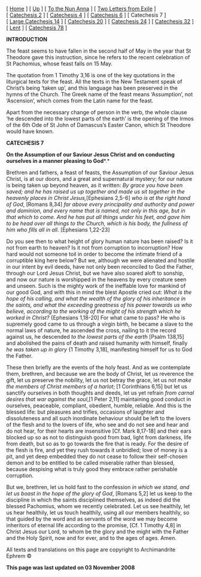 \[ [Home](index.md) \] \[ [Up](theodore.md) \] \[ [To the Nun Anna](Anna-ep.md) \] \[ [Two Letters from Exile](exile-epp.md) \] \[ [Catechesis 2](ths02.md) \] \[ [Catechesis 4](ths04.md) \] \[ [Catechesis 6](ths06.md) \] \[ Catechesis 7 \] \[ [Large Catechesis 14](ths14l.md) \] \[ [Catechesis 20](ths20.md) \] \[ [Catechesis 24](ths24.md) \] \[ [Catechesis 32](ths32.md) \] \[ [Lent](lent.md) \] \[ [Catechesis 78](Ths78.md) \]

**INTRODUCTION**

The feast seems to have fallen in the second half of May in the year that St Theodore gave this instruction, since he refers to the recent celebration of St Pachomius, whose feast falls on 15 May.

The quotation from 1 Timothy 3,16 is one of the key quotations in the liturgical texts for the feast. All the texts in the New Testament speak of Christ’s being ‘taken up’, and this language has been preserved in the hymns of the Church. The Greek name of the feast means ‘Assumption’, not ‘Ascension’, which comes from the Latin name for the feast.

Apart from the necessary change of person in the verb, the whole clause ‘he descended into the lowest parts of the earth’ is the opening of the Irmos of the 6th Ode of St John of Damascus’s Easter Canon, which St Theodore would have known.

**CATECHESIS 7**

**On the Assumption of our Saviour Jesus Christ
and on conducting ourselves in a manner pleasing to God***.*

Brethren and fathers, a feast of feasts, the Assumption of our Saviour Jesus Christ, is at our doors, and a great and supernatural mystery; for our nature is being taken up beyond heaven, as it written: *By grace you have been saved; and he has raised us up together and made us sit together in the heavenly places in Christ Jesus,*\[Ephesians 2,5-6\] *who is at the right hand of God*, \[Romans 8,34\] *far above every principality and authority and power and dominion, and every name that is named, not only in this age, but in that which to come. And he has put all things under his feet, and gave him to be head over all things to the Church, which is his body, the fullness of him who fills all in all*. \[Ephesians 1,22-23\]

Do you see then to what height of glory human nature has been raised? Is it not from earth to heaven? Is it not from corruption to incorruption? How hard would not someone toil in order to become the intimate friend of a corruptible king here below? But we, although we were alienated and hostile in our intent by evil deeds, have not only been reconciled to God the Father, through our Lord Jesus Christ, but we have also soared aloft to sonship, and now our nature is worshipped in the heavens by every creature seen and unseen. Such is the mighty work of the ineffable love for mankind of our good God, and with this in mind the blest Apostle cried out: *What is the hope of his calling, and what the wealth of the glory of his inheritance in the saints, and what the exceeding greatness of his power towards us who believe, according to the working of the might of his strength which he worked in Christ?* {Ephesians 1,18-20\] For what came to pass? He who is supremely good came to us through a virgin birth, he became a slave to the normal laws of nature, he ascended the cross, nailing to it the record against us, he descended *to the lowest parts of the earth* \[Psalm 138,15\] and abolished the pains of death and raised humanity with himself, finally *he was taken up in glory* {1 Timothy 3,18\], manifesting himself for us to God the Father.

These then briefly are the events of the holy feast. And as we contemplate them, brethren, and because we are the body of Christ, let us reverence the gift, let us preserve the nobility, let us not betray the grace, let us not *make the members of Christ members of a harlot*; \[1 Corinthians 6,15\] but let us sanctify ourselves in both thoughts and deeds, let us yet refrain *from carnal desires that war against the soul*,\[1 Peter 2,11\] maintaining good conduct in ourselves, peaceable, compliant, obedient, humble, reliable. And this is the blessed life: but pleasures and trifles, occasions of laughter and dissoluteness and all such inordinate behaviour should be left to the lovers of the flesh and to the lovers of life, who see and do not see and hear and do not hear, for their hearts are insensitive \[Cf. Mark 8,17-18\] and their ears blocked up so as not to distinguish good from bad, light from darkness, life from death, but so as to go towards the fire that is ready. For the desire of the flesh is fire, and yet they rush towards it unbridled; love of money is a pit, and yet deep embedded they do not cease to follow their self-chosen demon and to be entitled to be called miserable rather than blessed, because despising what is truly good they embrace rather perishable corruption.

But we, brethren, let us hold fast to the confession *in which we stand, and let us boast in the hope of the glory of God*, \[Romans 5,2\] let us keep to the discipline in which the saints disciplined themselves, as indeed did the blessed Pachomius, whom we recently celebrated. Let us see healthily, let us hear healthily, let us touch healthily, using all our members healthily, so that guided by the word and as servants of the word we may become inheritors of eternal life according to the promise, \[Cf. 1 Timothy 4,8\] in Christ Jesus our Lord, to whom be the glory and the might with the Father and the Holy Spirit, now and for ever, and to the ages of ages. Amen.

All texts and translations on this page are copyright to
Archimandrite Ephrem ©

**This page was last updated on 03 November 2008**
